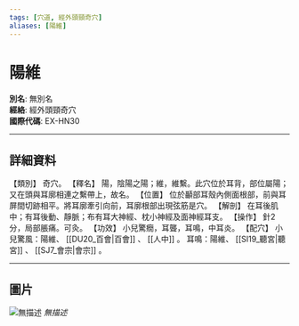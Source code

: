 ```yaml
---
tags: [穴道, 經外頭頸奇穴]
aliases: [陽維]
---
```


# 陽維

**別名**: 無別名  
**經絡**: 經外頭頸奇穴  
**國際代碼**: EX-HN30  

---

## 詳細資料
【類別】
奇穴。
【釋名】
陽，陰陽之陽；維，維繫。此穴位於耳背，部位屬陽；又在頭與耳廓相連之繫帶上，故名。
【位置】
位於顳部耳殼內側面根部，前與耳屏間切跡相平。將耳廓牽引向前，耳廓根部出現弦筋是穴。
【解剖】
在耳後肌中；有耳後動、靜脈；布有耳大神經、枕小神經及面神經耳支。
【操作】
針2分，局部脹痛。可灸。
【功效】
小兒驚癇，耳聾，耳鳴，中耳炎。
【配穴】
小兒驚風：陽維、 [[DU20_百會|百會]] 、 [[人中]] 。
耳鳴：陽維、 [[SI19_聽宮|聽宮]] 、 [[SJ7_會宗|會宗]] 。

---

## 圖片
![無描述](https://yibian.hopto.org/pic/shu16/396.gif)
_無描述_

